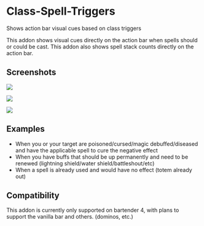 # Class-Spell-Triggers
Shows action bar visual cues based on class triggers

This addon shows visual cues directly on the action bar when spells should or could be cast.
This addon also shows spell stack counts directly on the action bar.

## Screenshots
<p>
  <img src="https://i.imgur.com/3dI5UsF.png" />
<p>
<p>
  <img src="https://i.imgur.com/Uvz6PMZ.png" />
</p>
<p>
  <img src="https://i.imgur.com/zzkngK9.png" />
</p>

## Examples
- When you or your target are poisoned/cursed/magic debuffed/diseased and have the applicable spell to cure the negative effect
- When you have buffs that should be up permanently and need to be renewed (lightning shield/water shield/battleshout/etc)
- When a spell is already used and would have no effect (totem already out)


## Compatibility
This addon is currently only supported on bartender 4, with plans to support the vanilla bar and others. (dominos, etc.)
